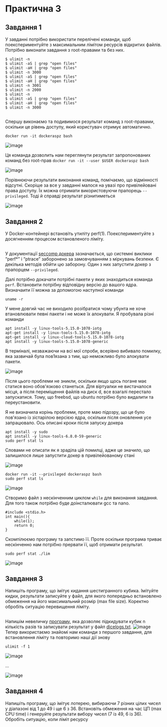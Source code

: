 # Практична 3
## Завдання 1
У завданні потрібно використати перелічені команди, щоб поекспериментуйте з максимальним лімітом ресурсів відкритих файлів. Потрібно виконати завдання з root-правами та без них.
```
$ ulimit -n
$ ulimit -aS | grep "open files"
$ ulimit -aH | grep "open files"
$ ulimit -n 3000
$ ulimit -aS | grep "open files"
$ ulimit -aH | grep "open files"
$ ulimit -n 3001
$ ulimit -n 2000
$ ulimit -n
$ ulimit -aS | grep "open files"
$ ulimit -aH | grep "open files"
$ ulimit -n 3000
```
##

Спершу виконаємо та подивимося результат команд з root-правами, оскільки це рівень доступу, який користувач отримує автоматично.

```docker run -it dockeraspz bash```

![image](https://github.com/user-attachments/assets/b418b8dd-bf68-4645-90cd-65eb63b57e80)

Ця команда дозволить нам переглянути результат запропонованих команд без root-прав
```docker run -it --user $USER dockeraspz bash```

![image](https://github.com/user-attachments/assets/8d84fcd6-5be1-488e-9897-6ae975cb81a0)

Порівнюючи результати виконання команд, помічаємо, що відмінності відсутні. Скоріше за все у завданні малося на увазі про привілейовані права доступу. Їх можна отримати використовуючи прапорець `--privileged`. Тоді й справді результат різнитиметься

![image](https://github.com/user-attachments/assets/bff620af-8c2f-43b5-85d2-bb3be3d3747d)

## Завдання 2

У Docker-контейнері встановіть утиліту perf(1). Поекспериментуйте з досягненням процесом встановленого ліміту.

##
У документації [seccomp докера](https://docs.docker.com/engine/security/seccomp/) зазначається, що системні виклики “perf*” і “ptrace” заборонено за замовчуванням з міркувань безпеки. Є декілька методів обійти цю заборону. Один з них запустити докер з прапорцем `--privileged`.

Далі потрібно докачати потрібні пакети у яких знаходиться команда `perf`. Встановити потрібну відповідну версію до вашого ядра. Визначаити її можна за допомогою наступної команди
```
uname -r
```
У мене довгий час не виходило розібратися чому убунта не хоче втановлювати певні пакети і не може їх алокувати. Я пробувала різні команди

```
apt install -y linux-tools-5.15.0-1078-iotg
apt-get install -y linux-tools-5.15.0-1078-iotg
apt-get install -y linux-cloud-tools-5.15.0-1078-iotg
apt install -y linux-tools-5.15.0-1078-generic
```
В терміналі, незважаючи на всі мої спроби, всерівно вибивало помилку, яка зазвичай була пов1язана з тим, що неможливо було алокувати пакети.

![image](https://github.com/user-attachments/assets/98c082b0-c531-497a-bbe7-c3488a44c8e4)

Після цього проблеми не зникли, оскільки якщо щось погане має статися воно обов'язково станеться. Для віртуалки не вистачалося місця, а після переміщення файлів на диск d, все взагалі перестало запускатися. Тому, що freebsd, що ubuntu потрібно було видалити та переустановити.

Я не визначила корінь проблеми, проте маю підозру, що це було пов'язано із зістарілою версією ядра, оскільки після оновлення усе запрацювало. Ось описані кроки після запуску докера

```
apt install -y sudo
apt install -y linux-tools-6.8.0-59-generic
sudo perf stat ls

```
Словами не описати як я зраділа цій помилці, адже це значило, що залишилося лише запустити докер в привілейованому стані

![image](https://github.com/user-attachments/assets/1b4a06bd-3165-465d-840c-782fe4d747ce)

```
docker run -it --privileged dockeraspz bash
sudo perf stat ls
```

![image](https://github.com/user-attachments/assets/9e7847c3-32c4-48f7-9f6b-212f198ad271)

Створимо файл з нескінченним циклом `while` для виконання завдання. Для того також потрібно буде доінсталювати gcc та nano.
```
#include <stdio.h>
int main(){
    while(1);
    return 0;
}
```
Скомпілюємо програму та запстимо її. Проте оскільки програма триває нескінченно нам потрібно прервати її, щоб отримати результат.
```
sudo perf stat ./lim
```

![image](https://github.com/user-attachments/assets/a80f944e-b1e9-4bcc-b250-b155cc606059)

## Завдання 3
Напишіть програму, що імітує кидання шестигранного кубика. Імітуйте кидки, результати записуйте у файл, для якого попередньо встановлено обмеження на його максимальний розмір (max file size). Коректно обробіть ситуацію перевищення ліміту.
##
Напишім невеличку [програму](https://github.com/pterodaCh/aspz/blob/main/practice_3/dices.c), яка дозволяє підкидувати кубик n кількість разів та записувати результат у файл [dicelogs.txt](). 
![image](https://github.com/user-attachments/assets/11bc683f-f86d-4f0a-99b8-cb17f713336f)
Тепер використаємо знайомі нам команди з першого завдання, для встановлення ліміту та повторимо наші дії знову
```
ulimit -f 1
```
![image](https://github.com/user-attachments/assets/26fed209-c79e-4c36-9dc3-b191951b5cff)

...

![image](https://github.com/user-attachments/assets/98f2e7d3-dd9f-45ff-8b4e-594cb6ad55f7)

## Завдання 4

Напишіть програму, що імітує лотерею, вибираючи 7 різних цілих чисел у діапазоні від 1 до 49 і ще 6 з 36. Встановіть обмеження на час ЦП (max CPU time) і генеруйте результати вибору чисел (7 із 49, 6 із 36). Обробіть ситуацію, коли ліміт ресурсу 
##
